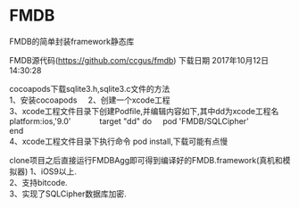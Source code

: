 # FMDB
FMDB的简单封装framework静态库

FMDB源代码(https://github.com/ccgus/fmdb) 下载日期 2017年10月12日14:30:28

cocoapods下载sqlite3.h,sqlite3.c文件的方法          
1、安装cocoapods    
2、创建一个xcode工程                  
3、xcode工程文件目录下创建Podfile,并编辑内容如下,其中dd为xcode工程名 
platform:ios,'9.0'             
target "dd" do     
pod 'FMDB/SQLCipher'    
end                
4、xcode工程文件目录下执行命令 pod install,下载可能有点慢


clone项目之后直接运行FMDBAgg即可得到编译好的FMDB.framework(真机和模拟器) 
1、iOS9以上.            
2、支持bitcode.                
3、实现了SQLCipher数据库加密.

